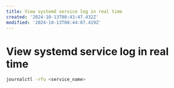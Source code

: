```yaml
---
title: View systemd service log in real time
created: '2024-10-13T08:43:47.432Z'
modified: '2024-10-13T08:44:07.419Z'
---
```


# View systemd service log in real time

```bash
journalctl -rfu <service_name>
```
